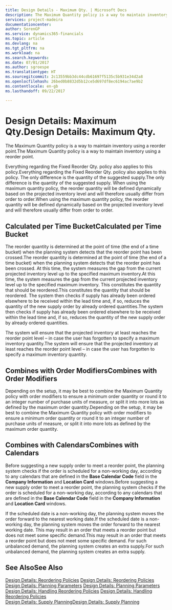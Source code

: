 ```yaml
---
title: Design Details - Maximum Qty. | Microsoft Docs
description: The Maximum Quantity policy is a way to maintain inventory using a reorder point.
services: project-madeira
documentationcenter: 
author: SorenGP
ms.service: dynamics365-financials
ms.topic: article
ms.devlang: na
ms.tgt_pltfrm: na
ms.workload: na
ms.search.keywords: 
ms.date: 07/01/2017
ms.author: sgroespe
ms.translationtype: HT
ms.sourcegitcommit: 2c13559bb3dc44cdb61697f5135c5b931e34d2a8
ms.openlocfilehash: 26bed0b8832d5b12ce5d697df8ec6194ac7ae9b2
ms.contentlocale: en-gb
ms.lasthandoff: 09/22/2017

---
```

# <a name="design-details-maximum-qty"></a><span data-ttu-id="1a0c6-103">Design Details: Maximum Qty.</span><span class="sxs-lookup"><span data-stu-id="1a0c6-103">Design Details: Maximum Qty.</span></span>
<span data-ttu-id="1a0c6-104">The Maximum Quantity policy is a way to maintain inventory using a reorder point.</span><span class="sxs-lookup"><span data-stu-id="1a0c6-104">The Maximum Quantity policy is a way to maintain inventory using a reorder point.</span></span>  
  
 <span data-ttu-id="1a0c6-105">Everything regarding the Fixed Reorder Qty. policy also applies to this policy.</span><span class="sxs-lookup"><span data-stu-id="1a0c6-105">Everything regarding the Fixed Reorder Qty. policy also applies to this policy.</span></span> <span data-ttu-id="1a0c6-106">The only difference is the quantity of the suggested supply.</span><span class="sxs-lookup"><span data-stu-id="1a0c6-106">The only difference is the quantity of the suggested supply.</span></span> <span data-ttu-id="1a0c6-107">When using the maximum quantity policy, the reorder quantity will be defined dynamically based on the projected inventory level and will therefore usually differ from order to order.</span><span class="sxs-lookup"><span data-stu-id="1a0c6-107">When using the maximum quantity policy, the reorder quantity will be defined dynamically based on the projected inventory level and will therefore usually differ from order to order.</span></span>  
  
## <a name="calculated-per-time-bucket"></a><span data-ttu-id="1a0c6-108">Calculated per Time Bucket</span><span class="sxs-lookup"><span data-stu-id="1a0c6-108">Calculated per Time Bucket</span></span>  
 <span data-ttu-id="1a0c6-109">The reorder quantity is determined at the point of time (the end of a time bucket) when the planning system detects that the reorder point has been crossed.</span><span class="sxs-lookup"><span data-stu-id="1a0c6-109">The reorder quantity is determined at the point of time (the end of a time bucket) when the planning system detects that the reorder point has been crossed.</span></span> <span data-ttu-id="1a0c6-110">At this time, the system measures the gap from the current projected inventory level up to the specified maximum inventory.</span><span class="sxs-lookup"><span data-stu-id="1a0c6-110">At this time, the system measures the gap from the current projected inventory level up to the specified maximum inventory.</span></span> <span data-ttu-id="1a0c6-111">This constitutes the quantity that should be reordered.</span><span class="sxs-lookup"><span data-stu-id="1a0c6-111">This constitutes the quantity that should be reordered.</span></span> <span data-ttu-id="1a0c6-112">The system then checks if supply has already been ordered elsewhere to be received within the lead time and, if so, reduces the quantity of the new supply order by already ordered quantities.</span><span class="sxs-lookup"><span data-stu-id="1a0c6-112">The system then checks if supply has already been ordered elsewhere to be received within the lead time and, if so, reduces the quantity of the new supply order by already ordered quantities.</span></span>  
  
 <span data-ttu-id="1a0c6-113">The system will ensure that the projected inventory at least reaches the reorder point level – in case the user has forgotten to specify a maximum inventory quantity.</span><span class="sxs-lookup"><span data-stu-id="1a0c6-113">The system will ensure that the projected inventory at least reaches the reorder point level – in case the user has forgotten to specify a maximum inventory quantity.</span></span>  
  
## <a name="combines-with-order-modifiers"></a><span data-ttu-id="1a0c6-114">Combines with Order Modifiers</span><span class="sxs-lookup"><span data-stu-id="1a0c6-114">Combines with Order Modifiers</span></span>  
 <span data-ttu-id="1a0c6-115">Depending on the setup, it may be best to combine the Maximum Quantity policy with order modifiers to ensure a minimum order quantity or round it to an integer number of purchase units of measure, or split it into more lots as defined by the maximum order quantity.</span><span class="sxs-lookup"><span data-stu-id="1a0c6-115">Depending on the setup, it may be best to combine the Maximum Quantity policy with order modifiers to ensure a minimum order quantity or round it to an integer number of purchase units of measure, or split it into more lots as defined by the maximum order quantity.</span></span>  
  
## <a name="combines-with-calendars"></a><span data-ttu-id="1a0c6-116">Combines with Calendars</span><span class="sxs-lookup"><span data-stu-id="1a0c6-116">Combines with Calendars</span></span>  
 <span data-ttu-id="1a0c6-117">Before suggesting a new supply order to meet a reorder point, the planning system checks if the order is scheduled for a non-working day, according to any calendars that are  defined in the **Base Calendar Code** field in the **Company Information** and **Location Card** windows.</span><span class="sxs-lookup"><span data-stu-id="1a0c6-117">Before suggesting a new supply order to meet a reorder point, the planning system checks if the order is scheduled for a non-working day, according to any calendars that are  defined in the **Base Calendar Code** field in the **Company Information** and **Location Card** windows.</span></span>  
  
 <span data-ttu-id="1a0c6-118">If the scheduled date is a non-working day, the planning system moves the order forward to the nearest working date.</span><span class="sxs-lookup"><span data-stu-id="1a0c6-118">If the scheduled date is a non-working day, the planning system moves the order forward to the nearest working date.</span></span> <span data-ttu-id="1a0c6-119">This may result in an order that meets a reorder point but does not meet some specific demand.</span><span class="sxs-lookup"><span data-stu-id="1a0c6-119">This may result in an order that meets a reorder point but does not meet some specific demand.</span></span> <span data-ttu-id="1a0c6-120">For such unbalanced demand, the planning system creates an extra supply.</span><span class="sxs-lookup"><span data-stu-id="1a0c6-120">For such unbalanced demand, the planning system creates an extra supply.</span></span>  
  
## <a name="see-also"></a><span data-ttu-id="1a0c6-121">See Also</span><span class="sxs-lookup"><span data-stu-id="1a0c6-121">See Also</span></span>  
 <span data-ttu-id="1a0c6-122">[Design Details: Reordering Policies](design-details-reordering-policies.md) </span><span class="sxs-lookup"><span data-stu-id="1a0c6-122">[Design Details: Reordering Policies](design-details-reordering-policies.md) </span></span>  
 <span data-ttu-id="1a0c6-123">[Design Details: Planning Parameters](design-details-planning-parameters.md) </span><span class="sxs-lookup"><span data-stu-id="1a0c6-123">[Design Details: Planning Parameters](design-details-planning-parameters.md) </span></span>  
 <span data-ttu-id="1a0c6-124">[Design Details: Handling Reordering Policies](design-details-handling-reordering-policies.md) </span><span class="sxs-lookup"><span data-stu-id="1a0c6-124">[Design Details: Handling Reordering Policies](design-details-handling-reordering-policies.md) </span></span>  
 [<span data-ttu-id="1a0c6-125">Design Details: Supply Planning</span><span class="sxs-lookup"><span data-stu-id="1a0c6-125">Design Details: Supply Planning</span></span>](design-details-supply-planning.md)
